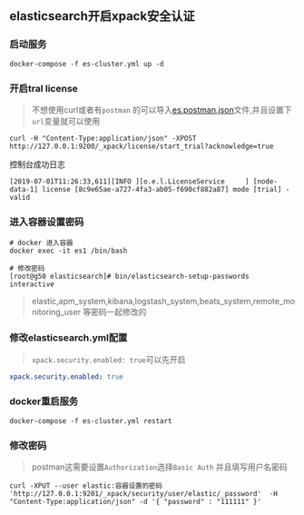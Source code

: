 ## elasticsearch开启xpack安全认证

### 启动服务

```shell
docker-compose -f es-cluster.yml up -d
```

### 开启tral license

> 不想使用curl或者有`postman` 的可以导入[es.postman.json](https://github.com/zhaoyunxing92/docker-case/tree/develop/elasticsearch/postman)文件,并且设置下`url`变量就可以使用

```sell
curl -H "Content-Type:application/json" -XPOST  http://127.0.0.1:9200/_xpack/license/start_trial?acknowledge=true
```

控制台成功日志

```log
[2019-07-01T11:26:33,611][INFO ][o.e.l.LicenseService     ] [node-data-1] license [8c9e65ae-a727-4fa3-ab05-f690cf882a87] mode [trial] - valid
```

### 进入容器设置密码

```shell
# docker 进入容器
docker exec -it es1 /bin/bash

# 修改密码
[root@g50 elasticsearch]# bin/elasticsearch-setup-passwords interactive
```
> elastic,apm_system,kibana,logstash_system,beats_system,remote_monitoring_user 等密码一起修改的

### 修改elasticsearch.yml配置

> `xpack.security.enabled: true`可以先开启

```yml
xpack.security.enabled: true
```

### docker重启服务

```shell
docker-compose -f es-cluster.yml restart
```
### 修改密码

> postman这需要设置`Authorization`选择`Basic Auth` 并且填写用户名密码

```shell
curl -XPUT --user elastic:容器设置的密码 'http://127.0.0.1:9201/_xpack/security/user/elastic/_password'  -H "Content-Type:application/json" -d '{ "password" : "111111" }'
```